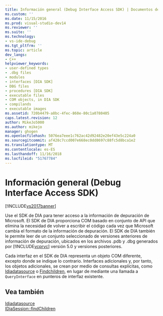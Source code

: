 ```yaml
---
title: Información general (Debug Interface Access SDK) | Documentos de Microsoft
ms.custom: ''
ms.date: 11/15/2016
ms.prod: visual-studio-dev14
ms.reviewer: ''
ms.suite: ''
ms.technology:
- vs-ide-debug
ms.tgt_pltfrm: ''
ms.topic: article
dev_langs:
- C++
helpviewer_keywords:
- user-defined types
- .dbg files
- modules
- interfaces [DIA SDK]
- DBG files
- procedures [DIA SDK]
- executable files
- COM objects, in DIA SDK
- compilands
- executable images
ms.assetid: 720b4479-a8bc-4fec-860e-80c1a0780405
caps.latest.revision: 12
author: MikeJo5000
ms.author: mikejo
manager: ghogen
ms.openlocfilehash: 5076ea7eee1c762ac42d92482e20ef43e5c224a0
ms.sourcegitcommit: af428c7ccd007e668ec0dd8697c88fc5d8bca1e2
ms.translationtype: MT
ms.contentlocale: es-ES
ms.lasthandoff: 11/16/2018
ms.locfileid: "51767784"
---
```

# <a name="overview-debug-interface-access-sdk"></a>Información general (Debug Interface Access SDK)
[!INCLUDE[vs2017banner](../../includes/vs2017banner.md)]

Use el SDK de DIA para tener acceso a la información de depuración de Microsoft. El SDK de DIA proporciona COM basado en conjunto de API que elimina la necesidad de volver a escribir el código cada vez que Microsoft cambia el formato de la información de depuración. El SDK de DIA también le permite leer de un conjunto seleccionado de versiones anteriores de información de depuración, ubicados en los archivos .pdb y .dbg generados por [!INCLUDE[vcprvc](../../includes/vcprvc-md.md)] versión 5.0 y versiones posteriores.  
  
 Cada interfaz en el SDK de DIA representa un objeto COM diferente, excepto donde se indique lo contrario. Interfaces adicionales y, por tanto, los objetos adicionales, se crean por medio de consultas explícitas, como [Idiadatasource](../../debugger/debug-interface-access/idiadatasource-opensession.md) o [Findchildren](../../debugger/debug-interface-access/idiasession-findchildren.md), en lugar de mediante una llamada a `QueryInterface` en punteros de interfaz existente.  
  
## <a name="see-also"></a>Vea también  
 [Idiadatasource](../../debugger/debug-interface-access/idiadatasource-opensession.md)   
 [IDiaSession::findChildren](../../debugger/debug-interface-access/idiasession-findchildren.md)



